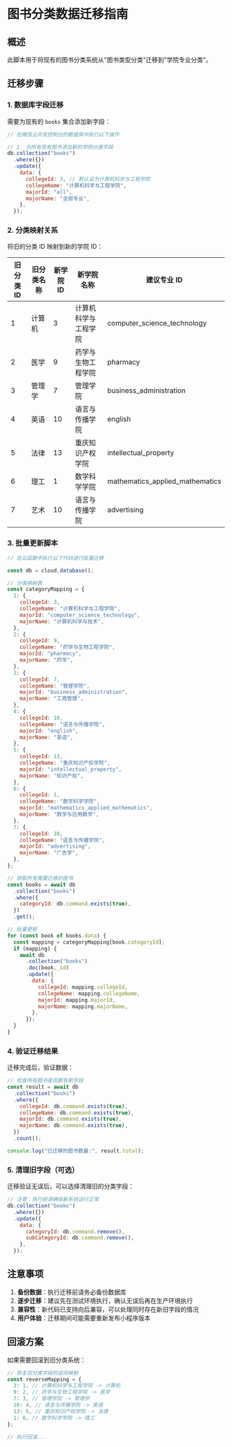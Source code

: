 # 图书分类数据迁移指南

## 概述

此脚本用于将现有的图书分类系统从"图书类型分类"迁移到"学院专业分类"。

## 迁移步骤

### 1. 数据库字段迁移

需要为现有的 `books` 集合添加新字段：

```javascript
// 在微信云开发控制台的数据库中执行以下操作

// 1. 为所有现有图书添加新的学院分类字段
db.collection("books")
  .where({})
  .update({
    data: {
      collegeId: 3, // 默认设为计算机科学与工程学院
      collegeName: "计算机科学与工程学院",
      majorId: "all",
      majorName: "全部专业",
    },
  });
```

### 2. 分类映射关系

将旧的分类 ID 映射到新的学院 ID：

| 旧分类 ID | 旧分类名称 | 新学院 ID | 新学院名称           | 建议专业 ID                     |
| --------- | ---------- | --------- | -------------------- | ------------------------------- |
| 1         | 计算机     | 3         | 计算机科学与工程学院 | computer_science_technology     |
| 2         | 医学       | 9         | 药学与生物工程学院   | pharmacy                        |
| 3         | 管理学     | 7         | 管理学院             | business_administration         |
| 4         | 英语       | 10        | 语言与传播学院       | english                         |
| 5         | 法律       | 13        | 重庆知识产权学院     | intellectual_property           |
| 6         | 理工       | 1         | 数学科学学院         | mathematics_applied_mathematics |
| 7         | 艺术       | 10        | 语言与传播学院       | advertising                     |

### 3. 批量更新脚本

```javascript
// 在云函数中执行以下代码进行批量迁移

const db = cloud.database();

// 分类映射表
const categoryMapping = {
  1: {
    collegeId: 3,
    collegeName: "计算机科学与工程学院",
    majorId: "computer_science_technology",
    majorName: "计算机科学与技术",
  },
  2: {
    collegeId: 9,
    collegeName: "药学与生物工程学院",
    majorId: "pharmacy",
    majorName: "药学",
  },
  3: {
    collegeId: 7,
    collegeName: "管理学院",
    majorId: "business_administration",
    majorName: "工商管理",
  },
  4: {
    collegeId: 10,
    collegeName: "语言与传播学院",
    majorId: "english",
    majorName: "英语",
  },
  5: {
    collegeId: 13,
    collegeName: "重庆知识产权学院",
    majorId: "intellectual_property",
    majorName: "知识产权",
  },
  6: {
    collegeId: 1,
    collegeName: "数学科学学院",
    majorId: "mathematics_applied_mathematics",
    majorName: "数学与应用数学",
  },
  7: {
    collegeId: 10,
    collegeName: "语言与传播学院",
    majorId: "advertising",
    majorName: "广告学",
  },
};

// 获取所有需要迁移的图书
const books = await db
  .collection("books")
  .where({
    categoryId: db.command.exists(true),
  })
  .get();

// 批量更新
for (const book of books.data) {
  const mapping = categoryMapping[book.categoryId];
  if (mapping) {
    await db
      .collection("books")
      .doc(book._id)
      .update({
        data: {
          collegeId: mapping.collegeId,
          collegeName: mapping.collegeName,
          majorId: mapping.majorId,
          majorName: mapping.majorName,
        },
      });
  }
}
```

### 4. 验证迁移结果

迁移完成后，验证数据：

```javascript
// 检查所有图书是否都有新字段
const result = await db
  .collection("books")
  .where({
    collegeId: db.command.exists(true),
    collegeName: db.command.exists(true),
    majorId: db.command.exists(true),
    majorName: db.command.exists(true),
  })
  .count();

console.log("已迁移的图书数量:", result.total);
```

### 5. 清理旧字段（可选）

迁移验证无误后，可以选择清理旧的分类字段：

```javascript
// 注意：执行前请确保新系统运行正常
db.collection("books")
  .where({})
  .update({
    data: {
      categoryId: db.command.remove(),
      subCategoryId: db.command.remove(),
    },
  });
```

## 注意事项

1. **备份数据**：执行迁移前请务必备份数据库
2. **逐步迁移**：建议先在测试环境执行，确认无误后再在生产环境执行
3. **兼容性**：新代码已支持向后兼容，可以处理同时存在新旧字段的情况
4. **用户体验**：迁移期间可能需要重新发布小程序版本

## 回滚方案

如果需要回滚到旧分类系统：

```javascript
// 恢复旧分类字段的逆向映射
const reverseMapping = {
  3: 1, // 计算机科学与工程学院 -> 计算机
  9: 2, // 药学与生物工程学院 -> 医学
  7: 3, // 管理学院 -> 管理学
  10: 4, // 语言与传播学院 -> 英语
  13: 5, // 重庆知识产权学院 -> 法律
  1: 6, // 数学科学学院 -> 理工
};

// 执行回滚...
```


